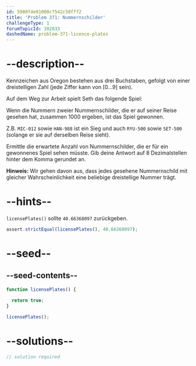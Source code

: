```yaml
---
id: 5900f4e01000cf542c50fff2
title: 'Problem 371: Nummernschilder'
challengeType: 1
forumTopicId: 302033
dashedName: problem-371-licence-plates
---
```


# --description--

Kennzeichen aus Oregon bestehen aus drei Buchstaben, gefolgt von einer dreistelligen Zahl (jede Ziffer kann von [0...9] sein).

Auf dem Weg zur Arbeit spielt Seth das folgende Spiel:

Wenn die Nummern zweier Nummernschilder, die er auf seiner Reise gesehen hat, zusammen 1000 ergeben, ist das Spiel gewonnen.

Z.B. `MIC-012` sowie `HAN-988` ist ein Sieg und auch `RYU-500` sowie `SET-500` (solange er sie auf derselben Reise sieht).

Ermittle die erwartete Anzahl von Nummernschilder, die er für ein gewonnenes Spiel sehen müsste. Gib deine Antwort auf 8 Dezimalstellen hinter dem Komma gerundet an.

**Hinweis:** Wir gehen davon aus, dass jedes gesehene Nummernschild mit gleicher Wahrscheinlichkeit eine beliebige dreistellige Nummer trägt.

# --hints--

`licensePlates()` sollte `40.66368097` zurückgeben.

```js
assert.strictEqual(licensePlates(), 40.66368097);
```

# --seed--

## --seed-contents--

```js
function licensePlates() {

  return true;
}

licensePlates();
```

# --solutions--

```js
// solution required
```
